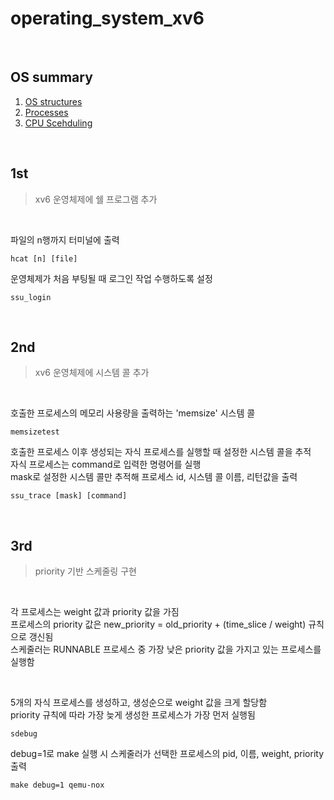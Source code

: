 # operating_system_xv6

<br/>

## OS summary
1. [OS structures](https://blog.naver.com/60cogml/222907247735)
2. [Processes](https://blog.naver.com/60cogml/222907325011)
3. [CPU Scehduling](https://blog.naver.com/60cogml/222908075665)

<br/>

## 1st
> xv6 운영체제에 쉘 프로그램 추가

<br/>

파일의 n행까지 터미널에 출력
```shell 
hcat [n] [file]
```  
운영체제가 처음 부팅될 때 로그인 작업 수행하도록 설정
```shell 
ssu_login
```  

<br/>

## 2nd  
> xv6 운영체제에 시스템 콜 추가 

<br/>

호출한 프로세스의 메모리 사용량을 출력하는 'memsize' 시스템 콜  
```shell 
memsizetest
```  
호출한 프로세스 이후 생성되는 자식 프로세스를 실행할 때 설정한 시스템 콜을 추적   
자식 프로세스는 command로 입력한 명령어를 실행   
mask로 설정한 시스템 콜만 추적해 프로세스 id, 시스템 콜 이름, 리턴값을 출력  
```shell 
ssu_trace [mask] [command]
```  

<br/>

## 3rd  
> priority 기반 스케줄링 구현

<br/>

각 프로세스는 weight 값과 priority 값을 가짐  
프로세스의 priority 값은 new_priority = old_priority + (time_slice / weight) 규칙으로 갱신됨  
스케줄러는 RUNNABLE 프로세스 중 가장 낮은 priority 값을 가지고 있는 프로세스를 실행함

<br/>

5개의 자식 프로세스를 생성하고, 생성순으로 weight 값을 크게 할당함  
priority 규칙에 따라 가장 늦게 생성한 프로세스가 가장 먼저 실행됨

```shell 
sdebug
```   

debug=1로 make 실행 시 스케줄러가 선택한 프로세스의 pid, 이름, weight, priority 출력

```shell 
make debug=1 qemu-nox
```  
